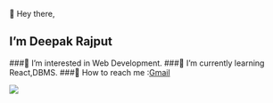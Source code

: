 👋 Hey there,
## I’m **Deepak Rajput**
###👀 I’m interested in Web Development.
###🌱 I’m currently learning React,DBMS.
###💌 How to reach me :[Gmail](mailto:deepak.bcas.du@gmail.com)

![](https://komarev.com/ghpvc/?username=ideepakrajput&color=blueviolet)
